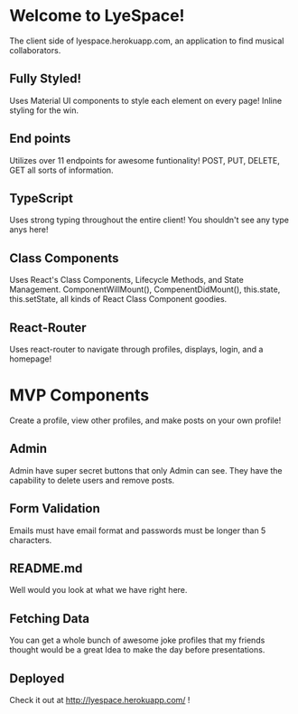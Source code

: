 # Welcome to LyeSpace!
The client side of lyespace.herokuapp.com, an application to find musical collaborators.

## Fully Styled!
Uses Material UI components to style each element on every page! Inline styling for the win.

## End points
Utilizes over 11 endpoints for awesome funtionality! 
POST, PUT, DELETE, GET all sorts of information.

## TypeScript
Uses strong typing throughout the entire client! You shouldn't see any type anys here!

## Class Components
Uses React's Class Components, Lifecycle Methods, and State Management.
ComponentWillMount(), CompenentDidMount(), this.state, this.setState, all kinds of React Class Component goodies.

## React-Router
Uses react-router to navigate through profiles, displays, login, and a homepage!

# MVP Components
Create a profile, view other profiles, and make posts on your own profile!

## Admin
Admin have super secret buttons that only Admin can see. They have the capability to delete users and remove posts.

## Form Validation
Emails must have email format and passwords must be longer than 5 characters.

## README.md 
Well would you look at what we have right here.

## Fetching Data
You can get a whole bunch of awesome joke profiles that my friends thought would be a great Idea to make the day before presentations.

## Deployed
Check it out at http://lyespace.herokuapp.com/ !
